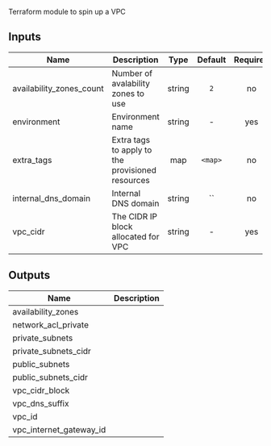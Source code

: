 Terraform module to spin up a VPC


## Inputs

| Name | Description | Type | Default | Required |
|------|-------------|:----:|:-----:|:-----:|
| availability_zones_count | Number of avalability zones to use | string | `2` | no |
| environment | Environment name | string | - | yes |
| extra_tags | Extra tags to apply to the provisioned resources | map | `<map>` | no |
| internal_dns_domain | Internal DNS domain | string | `` | no |
| vpc_cidr | The CIDR IP block allocated for VPC | string | - | yes |

## Outputs

| Name | Description |
|------|-------------|
| availability_zones |  |
| network_acl_private |  |
| private_subnets |  |
| private_subnets_cidr |  |
| public_subnets |  |
| public_subnets_cidr |  |
| vpc_cidr_block |  |
| vpc_dns_suffix |  |
| vpc_id |  |
| vpc_internet_gateway_id |  |

